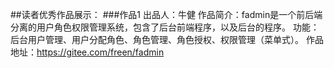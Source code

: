  
##读者优秀作品展示： 
###作品1
出品人：牛健
作品简介：fadmin是一个前后端分离的用户角色权限管理系统，包含了后台前端程序，以及后台的程序。
功能：后台用户管理、用户分配角色、角色管理、角色授权、权限管理（菜单式）。
作品地址：https://gitee.com/freen/fadmin